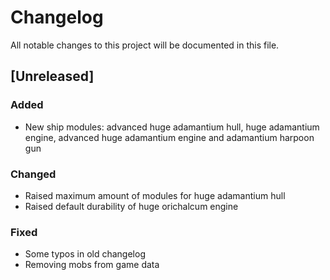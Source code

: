 # Changelog
All notable changes to this project will be documented in this file.

## [Unreleased]

### Added
- New ship modules: advanced huge adamantium hull, huge adamantium engine,
  advanced huge adamantium engine and adamantium harpoon gun

### Changed
- Raised maximum amount of modules for huge adamantium hull
- Raised default durability of huge orichalcum engine

### Fixed
- Some typos in old changelog
- Removing mobs from game data
